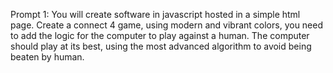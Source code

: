 

Prompt 1:
You will create software in javascript hosted in a simple html page.
Create a connect 4 game, using modern and vibrant colors, you need to add the logic for the computer to play against a human.
The computer should play at its best, using the most advanced algorithm to avoid being beaten by human.